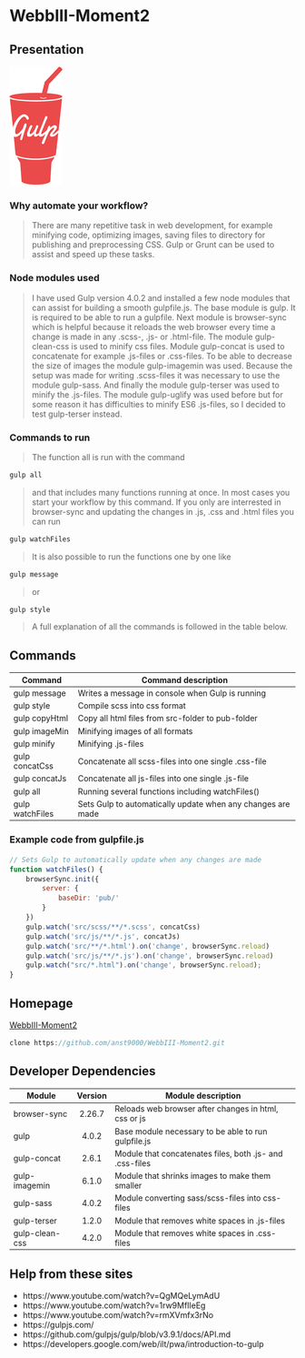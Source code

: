 # WebbIII-Moment2

## Presentation
![Gulp.js logo](https://github.com/anst9000/WebbIII-Moment2/blob/master/gulp.png "Gulp logo")
### Why automate your workflow?
> There are many repetitive task in web development, for example minifying code, optimizing images, saving files to directory for publishing and preprocessing CSS. Gulp or Grunt can be used to assist and speed up these tasks.
### Node modules used
> I have used Gulp version 4.0.2 and installed a few node modules that can assist for building a smooth gulpfile.js. The base module is gulp. It is required to be able to run a gulpfile. Next module is browser-sync which is helpful because it reloads the web browser every time a change is made in any .scss-, .js- or .html-file. The module gulp-clean-css is used to minify css files. Module gulp-concat is used to concatenate for example .js-files or .css-files. To be able to decrease the size of images the module gulp-imagemin was used. Because the setup was made for writing .scss-files it was necessary to use the module gulp-sass. And finally the module gulp-terser was used to minify the .js-files. The module gulp-uglify was used before but for some reason it has difficulties to minify ES6 .js-files, so I decided to test gulp-terser instead.
### Commands to run
> The function all is run with the command
```javascript
gulp all
```
> and that includes many functions running at once. In most cases you start your workflow by this command. If you only are interrested in browser-sync and updating the changes in .js, .css and .html files you can run 
```javascript
gulp watchFiles
```
> It is also possible to run the functions one by one like 
```javascript
gulp message
```
> or
```javascript
gulp style
```
> A full explanation of all the commands is followed in the table below.

## Commands
| Command | Command description |
| ------- | ------------------- |
| gulp message | Writes a message in console when Gulp is running |
| gulp style | Compile scss into css format |
| gulp copyHtml | Copy all html files from src-folder to pub-folder |
| gulp imageMin | Minifying images of all formats |
| gulp minify | Minifying .js-files |
| gulp concatCss | Concatenate all scss-files into one single .css-file |
| gulp concatJs | Concatenate all js-files into one single .js-file |
| gulp all | Running several functions including watchFiles() |
| gulp watchFiles | Sets Gulp to automatically update when any changes are made |


### Example code from gulpfile.js
```javascript
// Sets Gulp to automatically update when any changes are made
function watchFiles() {
    browserSync.init({
        server: {
            baseDir: 'pub/'
        }
    })
    gulp.watch('src/scss/**/*.scss', concatCss)
    gulp.watch('src/js/**/*.js', concatJs)
    gulp.watch('src/**/*.html').on('change', browserSync.reload)
    gulp.watch('src/js/**/*.js').on('change', browserSync.reload)
    gulp.watch("src/*.html").on('change', browserSync.reload);
}
```

## Homepage
[WebbIII-Moment2](https://github.com/anst9000/WebbIII-Moment2)
```javascript
clone https://github.com/anst9000/WebbIII-Moment2.git
```


## Developer Dependencies
| Module         | Version | Module description |
| -------------- | :-----: | ------------------- |
| browser-sync   | 2.26.7  | Reloads web browser after changes in html, css or js |
| gulp           |  4.0.2  | Base module necessary to be able to run gulpfile.js |
| gulp-concat    |  2.6.1  | Module that concatenates files, both .js- and .css-files |
| gulp-imagemin  |  6.1.0  | Module that shrinks images to make them smaller |
| gulp-sass      |  4.0.2  | Module converting sass/scss-files into css-files |
| gulp-terser    |  1.2.0  | Module that removes white spaces in .js-files |
| gulp-clean-css |  4.2.0  | Module that removes white spaces in .css-files |


## Help from these sites
<ul>
  <li>https://www.youtube.com/watch?v=QgMQeLymAdU</li>
  <li>https://www.youtube.com/watch?v=1rw9MfIleEg</li>
  <li>https://www.youtube.com/watch?v=rmXVmfx3rNo</li>
  <li>https://gulpjs.com/</li>
  <li>https://github.com/gulpjs/gulp/blob/v3.9.1/docs/API.md</li>
  <li>https://developers.google.com/web/ilt/pwa/introduction-to-gulp</li>
</ul>
